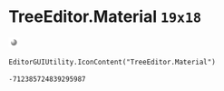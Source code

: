 # TreeEditor.Material `19x18`
<img src="/img/TreeEditor.Material.png" width=19 height=18>

``` CSharp
EditorGUIUtility.IconContent("TreeEditor.Material")
```
```
-712385724839295987
```
